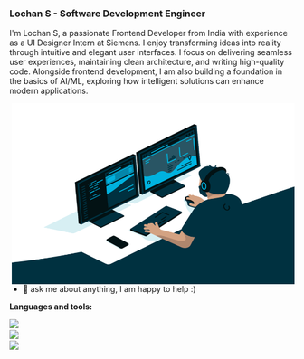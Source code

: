 ### Lochan S - Software Development Engineer

<!--
**lochan s/lochan s** is a ✨ _special_ ✨ repository because its `README.md` (this file) appears on your GitHub profile.

Here are some ideas to get you started:

- 🔭 I’m currently working on Front end development
- 🌱 I’m currently learning Angular
- 👯 I’m looking to collaborate on ...
- 🤔 I’m looking for help with ...
- 💬 Ask me about ...
- 📫 How to reach me: ...
- 😄 Pronouns: ...
- ⚡ Fun fact: ...
-->
<!--
<a href="https://www.instagram.com/lochan_s_gowda/">
  <img align="left" alt="Lochan's instagram" width="22px" src="https://raw.githubusercontent.com/hussainweb/hussainweb/main/icons/instagram.png" />
</a>

<a href="https://discord.gg/XTW52Kt">
  <img align="left" alt="Lochan's Discord" width="22px" src="https://raw.githubusercontent.com/peterthehan/peterthehan/master/assets/discord.svg" />
</a>
<a href="https://twitter.com/malikdinar">
  <img align="left" alt="Malik | Twitter" width="22px" src="https://raw.githubusercontent.com/peterthehan/peterthehan/master/assets/twitter.svg" />
</a> 
<a href="https://www.linkedin.com/in/lochan-s-17905b2b0/">
  <img align="left" alt="Lochan's LinkedIN" width="22px" src="https://raw.githubusercontent.com/peterthehan/peterthehan/master/assets/linkedin.svg" />
</a>  -->

<!-- ![](https://visitor-badge.glitch.me/badge?page_id=malikdinar.malikdinar) -->
I'm Lochan S, a passionate Frontend Developer from India with experience as a UI Designer Intern at Siemens. I enjoy transforming ideas into reality through intuitive and elegant user interfaces. I focus on delivering seamless user experiences, maintaining clean architecture, and writing high-quality code. Alongside frontend development, I am also building a foundation in the basics of AI/ML, exploring how intelligent solutions can enhance modern applications.

<!--
I am an open-source contributor and maintainer, leveraging community-driven collaboration to continuously learn, share knowledge, and build impactful solutions.
-->

  <img align="right" alt="GIF" src="https://github.com/Lochan09/Lochan09/blob/main/code.gif" width="500" height="320" />
  
- 💬 ask me about anything, I am happy to help :)

**Languages and tools:**  

<a><img src="https://skillicons.dev/icons?i=nodejs,mongodb,js,ts,express" />
<a/> <br/>
<a><img src="https://skillicons.dev/icons?i=aws,firebase,git,react,redux" />
<a/>
 <br/>
<a><img src="https://skillicons.dev/icons?i=postman,netlify,figma,nginx" />
<a/>
